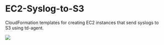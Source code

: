 # EC2-Syslog-to-S3
CloudFormation templates for creating EC2 instances that send syslogs to S3 using td-agent.

![](https://user-images.githubusercontent.com/44481166/100914999-cbe39200-34a1-11eb-87b3-f1cbbb8472ea.png)

